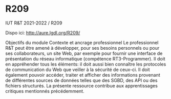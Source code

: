 # R209
IUT R&amp;T 2021-2022 / R209

Dispo ici: http://aure.lgdl.org/R209/

Objectifs du module Contexte et ancrage professionnel Le professionnel R&T peut être amené à développer, pour ses besoins personnels ou pour ses collaborateurs, un site Web, par exemple pour fournir une interface de présentation du réseau informatique (compétence RT3-Programmer).  Il doit en appréhender tous les éléments: il doit aussi bien connaître les protocoles de communication du Web que veiller à la sécurité de ceux-ci. Il doit également pouvoir accéder, traiter et afficher des informations provenant de différentes sources de données telles que des SGBD, des API ou des fichiers structurés. La présente ressource contribue aux apprentissages critiques mentionnés précédemment.
